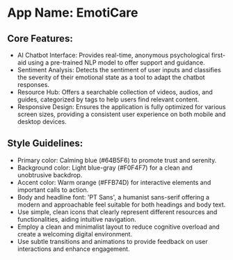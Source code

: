 # **App Name**: EmotiCare

## Core Features:

- AI Chatbot Interface: Provides real-time, anonymous psychological first-aid using a pre-trained NLP model to offer support and guidance.
- Sentiment Analysis: Detects the sentiment of user inputs and classifies the severity of their emotional state as a tool to adapt the chatbot responses.
- Resource Hub: Offers a searchable collection of videos, audios, and guides, categorized by tags to help users find relevant content.
- Responsive Design: Ensures the application is fully optimized for various screen sizes, providing a consistent user experience on both mobile and desktop devices.

## Style Guidelines:

- Primary color: Calming blue (#64B5F6) to promote trust and serenity.
- Background color: Light blue-gray (#F0F4F7) for a clean and unobtrusive backdrop.
- Accent color: Warm orange (#FFB74D) for interactive elements and important calls to action.
- Body and headline font: 'PT Sans', a humanist sans-serif offering a modern and approachable feel suitable for both headings and body text.
- Use simple, clean icons that clearly represent different resources and functionalities, aiding intuitive navigation.
- Employ a clean and minimalist layout to reduce cognitive overload and create a welcoming digital environment.
- Use subtle transitions and animations to provide feedback on user interactions and enhance engagement.